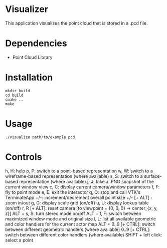 Visualizer
==========

This application visualizes the point cloud that is stored in a .pcd file.

Dependencies
============

- Point Cloud Library

Installation
============

    mkdir build
    cd build
    cmake ..
    make

Usage
=====

    ./visualize path/to/example.pcd

Controls
========

h, H: help
p, P: switch to a point-based representation
w, W: switch to a wireframe-based representation (where available)
s, S: switch to a surface-based representation (where available)
j, J: take a .PNG snapshot of the current window view
c, C: display current camera/window parameters
f, F: fly to point mode
e, E: exit the interactor
q, Q: stop and call VTK's TerminateApp
+/-: increment/decrement overall point size
+/- [+ ALT] : zoom in/out 
g, G: display scale grid (on/off)
u, U: display lookup table (on/off)
r, R [+ ALT]: reset camera [to viewpoint = {0, 0, 0} -> center_{x, y, z}]
ALT + s, S: turn stereo mode on/off
ALT + f, F: switch between maximized window mode and original size
l, L: list all available geometric and color handlers for the current actor map
ALT + 0..9 [+ CTRL]: switch between different geometric handlers (where available)
0..9 [+ CTRL]: switch between different color handlers (where available)
SHIFT + left click: select a point

